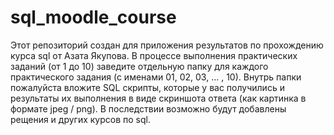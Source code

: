 # sql_moodle_course
Этот репозиторий создан для приложения результатов по прохождению курса sql от Азата Якупова.
В процессе выполнения практических заданий (от 1 до 10) заведите отдельную папку для каждого практического задания (с именами 01, 02, 03, ... , 10).
Внутрь папки пожалуйста вложите SQL скрипты,
которые у вас получились и результаты их выполнения в виде скриншота ответа (как картинка в формате jpeg / png).
В последствии возможно будут добавлены рещения и других курсов по sql.
